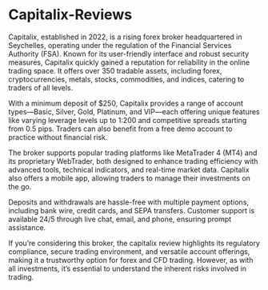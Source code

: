 # Capitalix-Reviews
Capitalix, established in 2022, is a rising forex broker headquartered in Seychelles, operating under the regulation of the Financial Services Authority (FSA). Known for its user-friendly interface and robust security measures, Capitalix quickly gained a reputation for reliability in the online trading space. It offers over 350 tradable assets, including forex, cryptocurrencies, metals, stocks, commodities, and indices, catering to traders of all levels.

With a minimum deposit of $250, Capitalix provides a range of account types—Basic, Silver, Gold, Platinum, and VIP—each offering unique features like varying leverage levels up to 1:200 and competitive spreads starting from 0.5 pips. Traders can also benefit from a free demo account to practice without financial risk.

The broker supports popular trading platforms like MetaTrader 4 (MT4) and its proprietary WebTrader, both designed to enhance trading efficiency with advanced tools, technical indicators, and real-time market data. Capitalix also offers a mobile app, allowing traders to manage their investments on the go.

Deposits and withdrawals are hassle-free with multiple payment options, including bank wire, credit cards, and SEPA transfers. Customer support is available 24/5 through live chat, email, and phone, ensuring prompt assistance.

If you’re considering this broker, the capitalix review highlights its regulatory compliance, secure trading environment, and versatile account offerings, making it a trustworthy option for forex and CFD trading. However, as with all investments, it’s essential to understand the inherent risks involved in trading.
